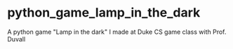 # python_game_lamp_in_the_dark
A python game "Lamp in the dark" I made at Duke CS game class with Prof. Duvall
